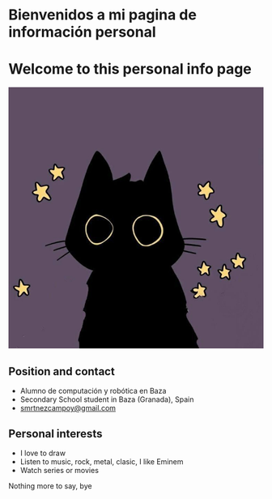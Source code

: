 # Bienvenidos a mi pagina de información personal
# Welcome to this personal info page
![imagen](Mi_icon.jpg)
## Position and contact

- Alumno de computación y robótica en Baza
- Secondary School student in Baza (Granada), Spain
- smrtnezcampoy@gmail.com

## Personal interests
- I love to draw
- Listen to music, rock, metal, clasic, I like Eminem
- Watch series or movies

Nothing more to say, bye
